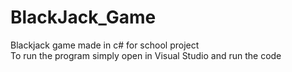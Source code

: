 # BlackJack_Game
Blackjack game made in c# for school project  
  To run the program simply open in Visual Studio and run the code
